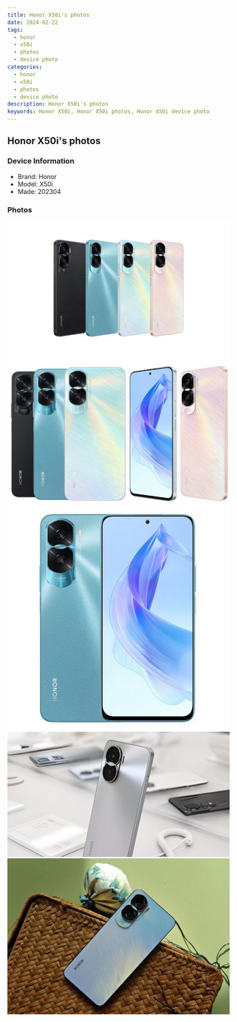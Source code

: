 ```yaml
---
title: Honor X50i's photos
date: 2024-02-22
tags: 
  - honor
  - x50i
  - photos
  - device photo
categories: 
  - honor
  - x50i
  - photos
  - device photo
description: Honor X50i's photos
keywords: Honor X50i, Honor X50i photos, Honor X50i device photo
---
```


## Honor X50i's photos

### Device Information

- Brand: Honor
- Model: X50i
- Made: 202304

### Photos

![/images/best-assets/devices/honor/honor-x50i/1.jpg](/images/best-assets/devices/honor/honor-x50i/1.jpg)
![/images/best-assets/devices/honor/honor-x50i/2.jpg](/images/best-assets/devices/honor/honor-x50i/2.jpg)
![/images/best-assets/devices/honor/honor-x50i/3.jpg](/images/best-assets/devices/honor/honor-x50i/3.jpg)
![/images/best-assets/devices/honor/honor-x50i/4.jpg](/images/best-assets/devices/honor/honor-x50i/4.jpg)
![/images/best-assets/devices/honor/honor-x50i/5.jpg](/images/best-assets/devices/honor/honor-x50i/5.jpg)
